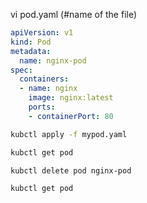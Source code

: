 vi pod.yaml (#name of the file)

```yaml
apiVersion: v1
kind: Pod
metadata:
  name: nginx-pod
spec:
  containers:
  - name: nginx
    image: nginx:latest
    ports:
    - containerPort: 80
```

```bash
kubctl apply -f mypod.yaml
```
```bash
kubctl get pod
```
```bash
kubctl delete pod nginx-pod
```
```bash
kubctl get pod
```


